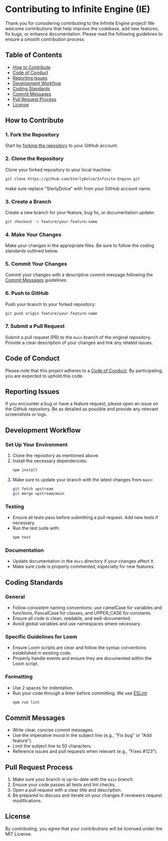 # Contributing to Infinite Engine (IE)

Thank you for considering contributing to the Infinite Engine project! We welcome contributions that help improve the codebase, add new features, fix bugs, or enhance documentation. Please read the following guidelines to ensure a smooth contribution process.

## Table of Contents
- [How to Contribute](#how-to-contribute)
- [Code of Conduct](#code-of-conduct)
- [Reporting Issues](#reporting-issues)
- [Development Workflow](#development-workflow)
- [Coding Standards](#coding-standards)
- [Commit Messages](#commit-messages)
- [Pull Request Process](#pull-request-process)
- [License](#license)

## How to Contribute

### 1. Fork the Repository
Start by [forking the repository](https://github.com/SterlyDolce/Infinite-Engine) to your GitHub account. 

### 2. Clone the Repository
Clone your forked repository to your local machine:
```bash
git clone https://github.com/SterlyDolce/Infinite-Engine.git
```
make sure replace "SterlyDolce" with from your GitHub account name.

### 3. Create a Branch
Create a new branch for your feature, bug fix, or documentation update:
```bash
git checkout -b feature/your-feature-name
```

### 4. Make Your Changes
Make your changes in the appropriate files. Be sure to follow the coding standards outlined below.

### 5. Commit Your Changes
Commit your changes with a descriptive commit message following the [Commit Messages](#commit-messages) guidelines.

### 6. Push to GitHub
Push your branch to your forked repository:
```bash
git push origin feature/your-feature-name
```

### 7. Submit a Pull Request
Submit a pull request (PR) to the `main` branch of the original repository. Provide a clear description of your changes and link any related issues.

## Code of Conduct
Please note that this project adheres to a [Code of Conduct](CODE_OF_CONDUCT.md). By participating, you are expected to uphold this code.

## Reporting Issues
If you encounter a bug or have a feature request, please open an issue on the GitHub repository. Be as detailed as possible and provide any relevant screenshots or logs.

## Development Workflow

### Set Up Your Environment
1. Clone the repository as mentioned above.
2. Install the necessary dependencies:
   ```bash
   npm install
   ```
3. Make sure to update your branch with the latest changes from `main`:
   ```bash
   git fetch upstream
   git merge upstream/main
   ```

### Testing
- Ensure all tests pass before submitting a pull request. Add new tests if necessary.
- Run the test suite with:
  ```bash
  npm test
  ```

### Documentation
- Update documentation in the `docs` directory if your changes affect it.
- Make sure code is properly commented, especially for new features.

## Coding Standards

### General
- Follow consistent naming conventions: use camelCase for variables and functions, PascalCase for classes, and UPPER_CASE for constants.
- Ensure all code is clean, readable, and well-documented.
- Avoid global variables and use namespaces where necessary.

### Specific Guidelines for Loom
- Ensure Loom scripts are clear and follow the syntax conventions established in existing code.
- Properly handle events and ensure they are documented within the Loom script.

### Formatting
- Use 2 spaces for indentation.
- Run your code through a linter before committing. We use [ESLint](https://eslint.org/):
  ```bash
  npm run lint
  ```

## Commit Messages
- Write clear, concise commit messages.
- Use the imperative mood in the subject line (e.g., "Fix bug" or "Add feature").
- Limit the subject line to 50 characters.
- Reference issues and pull requests when relevant (e.g., "Fixes #123").

## Pull Request Process
1. Make sure your branch is up-to-date with the `main` branch.
2. Ensure your code passes all tests and lint checks.
3. Open a pull request with a clear title and description.
4. Be prepared to discuss and iterate on your changes if reviewers request modifications.

## License
By contributing, you agree that your contributions will be licensed under the MIT License.

